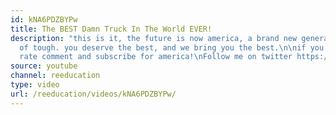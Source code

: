 ```yaml
---
id: kNA6PDZBYPw
title: The BEST Damn Truck In The World EVER!
description: "this is it, the future is now america, a brand new generation, \na generation
  of tough. you deserve the best, and we bring you the best.\n\nif you like this please
  rate comment and subscribe for america!\nFollow me on twitter https://twitter.com/professordarwin"
source: youtube
channel: reeducation
type: video
url: /reeducation/videos/kNA6PDZBYPw/
---
```


